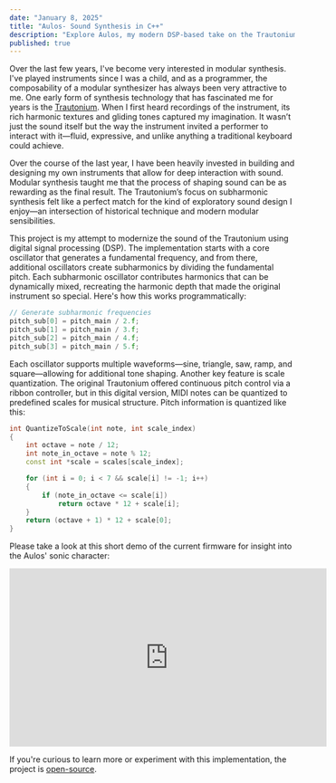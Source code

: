 ```yaml
---
date: "January 8, 2025"
title: "Aulos- Sound Synthesis in C++"
description: "Explore Aulos, my modern DSP-based take on the Trautonium. Combining subharmonic synthesis with modular sensibilities, this project bridges historical sound design and digital technology."
published: true
---
```


Over the last few years, I've become very interested in modular synthesis. I've played instruments since I was a child, and as a programmer, the composability of a modular synthesizer has always been very attractive to me. One early form of synthesis technology that has fascinated me for years is the [Trautonium](https://www.youtube.com/watch?v=KqnLZXOySyY). When I first heard recordings of the instrument, its rich harmonic textures and gliding tones captured my imagination. It wasn’t just the sound itself but the way the instrument invited a performer to interact with it—fluid, expressive, and unlike anything a traditional keyboard could achieve.

Over the course of the last year, I have been heavily invested in building and designing my own instruments that allow for deep interaction with sound. Modular synthesis taught me that the process of shaping sound can be as rewarding as the final result. The Trautonium’s focus on subharmonic synthesis felt like a perfect match for the kind of exploratory sound design I enjoy—an intersection of historical technique and modern modular sensibilities.

This project is my attempt to modernize the sound of the Trautonium using digital signal processing (DSP). The implementation starts with a core oscillator that generates a fundamental frequency, and from there, additional oscillators create subharmonics by dividing the fundamental pitch. Each subharmonic oscillator contributes harmonics that can be dynamically mixed, recreating the harmonic depth that made the original instrument so special. Here's how this works programmatically:

```cpp
// Generate subharmonic frequencies
pitch_sub[0] = pitch_main / 2.f;
pitch_sub[1] = pitch_main / 3.f;
pitch_sub[2] = pitch_main / 4.f;
pitch_sub[3] = pitch_main / 5.f;
```

Each oscillator supports multiple waveforms—sine, triangle, saw, ramp, and square—allowing for additional tone shaping. Another key feature is scale quantization. The original Trautonium offered continuous pitch control via a ribbon controller, but in this digital version, MIDI notes can be quantized to predefined scales for musical structure. Pitch information is quantized like this:

```cpp
int QuantizeToScale(int note, int scale_index)
{
    int octave = note / 12;
    int note_in_octave = note % 12;
    const int *scale = scales[scale_index];

    for (int i = 0; i < 7 && scale[i] != -1; i++)
    {
        if (note_in_octave <= scale[i])
            return octave * 12 + scale[i];
    }
    return (octave + 1) * 12 + scale[0];
}
```

Please take a look at this short demo of the current firmware for insight into the Aulos' sonic character:
<iframe width="560" height="315" src="https://www.youtube.com/embed/ZTuEySEleiw?si=QhjEwcg9u15bxqwA" title="YouTube video player" frameborder="0" allow="accelerometer; autoplay; clipboard-write; encrypted-media; gyroscope; picture-in-picture; web-share" referrerpolicy="strict-origin-when-cross-origin" allowfullscreen></iframe>

If you're curious to learn more or experiment with this implementation, the project is [open-source](https://github.com/tylerreckart/aulos).